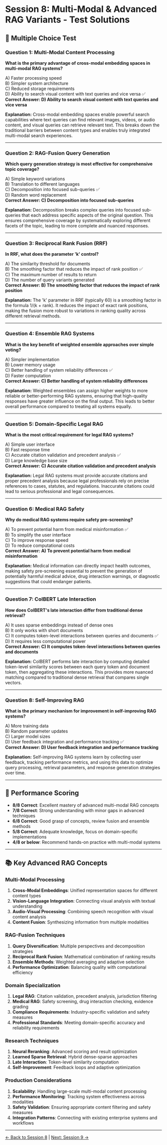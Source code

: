 # Session 8: Multi-Modal & Advanced RAG Variants - Test Solutions

## 📝 Multiple Choice Test

### Question 1: Multi-Modal Content Processing

**What is the primary advantage of cross-modal embedding spaces in multi-modal RAG systems?**

A) Faster processing speed  
B) Simpler system architecture  
C) Reduced storage requirements  
D) Ability to search visual content with text queries and vice versa ✅  
**Correct Answer: D) Ability to search visual content with text queries and vice versa**

**Explanation:** Cross-modal embedding spaces enable powerful search capabilities where text queries can find relevant images, videos, or audio content, and visual queries can retrieve relevant text. This breaks down the traditional barriers between content types and enables truly integrated multi-modal search experiences.

---

### Question 2: RAG-Fusion Query Generation

**Which query generation strategy is most effective for comprehensive topic coverage?**

A) Simple keyword variations  
B) Translation to different languages  
C) Decomposition into focused sub-queries ✅  
D) Random word replacement  
**Correct Answer: C) Decomposition into focused sub-queries**

**Explanation:** Decomposition breaks complex queries into focused sub-queries that each address specific aspects of the original question. This ensures comprehensive coverage by systematically exploring different facets of the topic, leading to more complete and nuanced responses.

---

### Question 3: Reciprocal Rank Fusion (RRF)

**In RRF, what does the parameter 'k' control?**

A) The similarity threshold for documents  
B) The smoothing factor that reduces the impact of rank position ✅  
C) The maximum number of results to return  
D) The number of query variants generated  
**Correct Answer: B) The smoothing factor that reduces the impact of rank position**

**Explanation:** The 'k' parameter in RRF (typically 60) is a smoothing factor in the formula 1/(k + rank). It reduces the impact of exact rank positions, making the fusion more robust to variations in ranking quality across different retrieval methods.

---

### Question 4: Ensemble RAG Systems

**What is the key benefit of weighted ensemble approaches over simple voting?**

A) Simpler implementation  
B) Lower memory usage  
C) Better handling of system reliability differences ✅  
D) Faster computation  
**Correct Answer: C) Better handling of system reliability differences**

**Explanation:** Weighted ensembles can assign higher weights to more reliable or better-performing RAG systems, ensuring that high-quality responses have greater influence on the final output. This leads to better overall performance compared to treating all systems equally.

---

### Question 5: Domain-Specific Legal RAG

**What is the most critical requirement for legal RAG systems?**

A) Simple user interface  
B) Fast response time  
C) Accurate citation validation and precedent analysis ✅  
D) Large knowledge base size  
**Correct Answer: C) Accurate citation validation and precedent analysis**

**Explanation:** Legal RAG systems must provide accurate citations and proper precedent analysis because legal professionals rely on precise references to cases, statutes, and regulations. Inaccurate citations could lead to serious professional and legal consequences.

---

### Question 6: Medical RAG Safety

**Why do medical RAG systems require safety pre-screening?**

A) To prevent potential harm from medical misinformation ✅  
B) To simplify the user interface  
C) To improve response speed  
D) To reduce computational costs  
**Correct Answer: A) To prevent potential harm from medical misinformation**

**Explanation:** Medical information can directly impact health outcomes, making safety pre-screening essential to prevent the generation of potentially harmful medical advice, drug interaction warnings, or diagnostic suggestions that could endanger patients.

---

### Question 7: ColBERT Late Interaction

**How does ColBERT's late interaction differ from traditional dense retrieval?**

A) It uses sparse embeddings instead of dense ones  
B) It only works with short documents  
C) It computes token-level interactions between queries and documents ✅  
D) It requires less computational power  
**Correct Answer: C) It computes token-level interactions between queries and documents**

**Explanation:** ColBERT performs late interaction by computing detailed token-level similarity scores between each query token and document token, then aggregating these interactions. This provides more nuanced matching compared to traditional dense retrieval that compares single vectors.

---

### Question 8: Self-Improving RAG

**What is the primary mechanism for improvement in self-improving RAG systems?**

A) More training data  
B) Random parameter updates  
C) Larger model sizes  
D) User feedback integration and performance tracking ✅  
**Correct Answer: D) User feedback integration and performance tracking**

**Explanation:** Self-improving RAG systems learn by collecting user feedback, tracking performance metrics, and using this data to optimize query processing, retrieval parameters, and response generation strategies over time.

---

## 🎯 Performance Scoring

- **8/8 Correct**: Excellent mastery of advanced multi-modal RAG concepts
- **7/8 Correct**: Strong understanding with minor gaps in advanced techniques
- **6/8 Correct**: Good grasp of concepts, review fusion and ensemble methods
- **5/8 Correct**: Adequate knowledge, focus on domain-specific implementations
- **4/8 or below**: Recommend hands-on practice with multi-modal systems

---

## 📚 Key Advanced RAG Concepts

### Multi-Modal Processing

1. **Cross-Modal Embeddings**: Unified representation spaces for different content types
2. **Vision-Language Integration**: Connecting visual analysis with textual understanding
3. **Audio-Visual Processing**: Combining speech recognition with visual content analysis
4. **Content Fusion**: Synthesizing information from multiple modalities

### RAG-Fusion Techniques

1. **Query Diversification**: Multiple perspectives and decomposition strategies
2. **Reciprocal Rank Fusion**: Mathematical combination of ranking results
3. **Ensemble Methods**: Weighted averaging and adaptive selection
4. **Performance Optimization**: Balancing quality with computational efficiency

### Domain Specialization

1. **Legal RAG**: Citation validation, precedent analysis, jurisdiction filtering
2. **Medical RAG**: Safety screening, drug interaction checking, evidence grading
3. **Compliance Requirements**: Industry-specific validation and safety measures
4. **Professional Standards**: Meeting domain-specific accuracy and reliability requirements

### Research Techniques

1. **Neural Reranking**: Advanced scoring and result optimization
2. **Learned Sparse Retrieval**: Hybrid dense-sparse approaches
3. **Late Interaction**: Token-level similarity computation
4. **Self-Improvement**: Feedback loops and adaptive optimization

### Production Considerations

1. **Scalability**: Handling large-scale multi-modal content processing
2. **Performance Monitoring**: Tracking system effectiveness across modalities
3. **Safety Validation**: Ensuring appropriate content filtering and safety measures
4. **Integration Patterns**: Connecting with existing enterprise systems and workflows

---

[← Back to Session 8](Session8_MultiModal_Advanced_RAG.md) | [Next: Session 9 →](Session9_Production_RAG_Enterprise_Integration.md)
